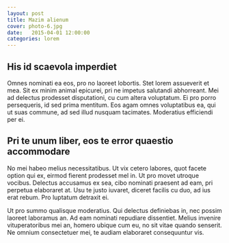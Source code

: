```yaml
---
layout: post
title: Mazim alienum
cover: photo-6.jpg
date:   2015-04-01 12:00:00
categories: lorem
---
```


##  His id scaevola imperdiet

Omnes nominati ea eos, pro no laoreet lobortis. Stet lorem assueverit et mea. Sit ex minim animal epicurei, pri ne impetus salutandi abhorreant. Mei ad delectus prodesset disputationi, cu cum altera voluptatum. Ei pro porro persequeris, id sed prima mentitum. Eos agam omnes voluptatibus ea, qui ut suas commune, ad sed illud nusquam tacimates. Moderatius efficiendi per ei.

## Pri te unum liber, eos te error quaestio accommodare

No mei habeo melius necessitatibus. Ut vix cetero labores, quot facete option qui ex, eirmod fierent prodesset mel in. Ut pro movet utroque vocibus. Delectus accusamus ex sea, cibo nominati praesent ad eam, pri perpetua elaboraret at. Usu te justo iuvaret, diceret facilis cu duo, ad ius erat rebum. Pro luptatum detraxit ei.

Ut pro summo qualisque moderatius. Qui delectus definiebas in, nec possim laoreet laboramus an. Ad eam nominati repudiare dissentiet. Melius invenire vituperatoribus mei an, homero ubique cum eu, no sit vitae quando senserit. Ne omnium consectetuer mei, te audiam elaboraret consequuntur vis.
